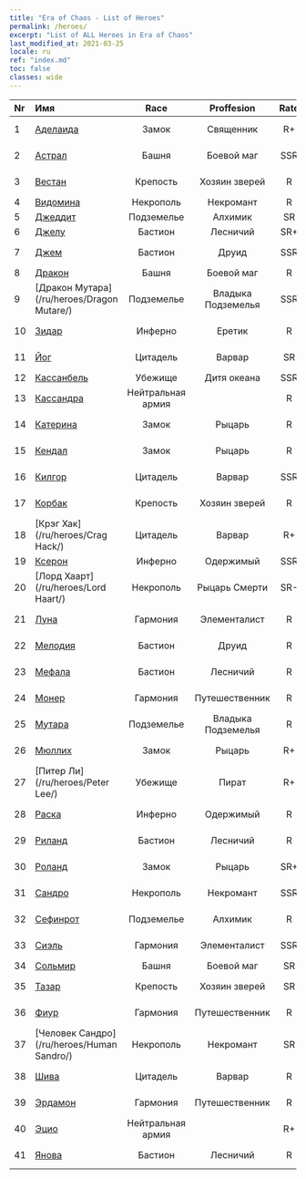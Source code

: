 ```yaml
---
title: "Era of Chaos - List of Heroes"
permalink: /heroes/
excerpt: "List of ALL Heroes in Era of Chaos"
last_modified_at: 2021-03-25
locale: ru
ref: "index.md"
toc: false
classes: wide
---
```

  | Nr |    Имя    |  Race   |  Proffesion   |  Rate  |    Specialty     |
  |:---|:-----------|:-------:|:-------------:|:------:|:-----------------|
  | 1 | [Аделаида](/ru/heroes/Adelaide/) | Замок | Священник | R+ |  Кольцо холода  |
  | 2 | [Астрал](/ru/heroes/Astral/) | Башня | Боевой маг | SSR |  Увеличение магии  |
  | 3 | [Вестан](/ru/heroes/Wystan/) | Крепость | Хозяин зверей | R |  Болотный охотник  |
  | 4 | [Видомина](/ru/heroes/Vidomina/) | Некрополь | Некромант | R |  Некромант  |
  | 5 | [Джеддит](/ru/heroes/Jeddite/) | Подземелье | Алхимик | SR |  Цикл жизни  |
  | 6 | [Джелу](/ru/heroes/Gelu/) | Бастион | Лесничий | SR+ |  Снайпер  |
  | 7 | [Джем](/ru/heroes/Gem/) | Бастион | Друид | SSR |  Природное исцеление  |
  | 8 | [Дракон](/ru/heroes/Dracon/) | Башня | Боевой маг | R |  Колдуны  |
  | 9 | [Дракон Мутара](/ru/heroes/Dragon Mutare/) | Подземелье | Владыка Подземелья | SSR |  Пробуждение дракона  |
  | 10 | [Зидар](/ru/heroes/Zydar/) | Инферно | Еретик | R |  Призыв Инферно  |
  | 11 | [Йог](/ru/heroes/Yog/) | Цитадель | Варвар | SR |  Разъяренные циклопы  |
  | 12 | [Кассанбель](/ru/heroes/Cassanbel/) | Убежище | Дитя океана | SSR |  Песнь океана  |
  | 13 | [Кассандра](/ru/heroes/Kassandra/) | Нейтральная армия |  | R |  Армия спартанцев  |
  | 14 | [Катерина](/ru/heroes/Catherine/) | Замок | Рыцарь | R |  Железные крестоносцы  |
  | 15 | [Кендал](/ru/heroes/Kendal/) | Замок | Рыцарь | R |  Мастер тактики  |
  | 16 | [Килгор](/ru/heroes/Kilgor/) | Цитадель | Варвар | SSR |  Боевое чудище  |
  | 17 | [Корбак](/ru/heroes/Korbac/) | Крепость | Хозяин зверей | R |  Змей в воздухе  |
  | 18 | [Крэг Хак](/ru/heroes/Crag Hack/) | Цитадель | Варвар | R+ |  Наступление  |
  | 19 | [Ксерон](/ru/heroes/Xeron/) | Инферно | Одержимый | SSR |  Архидьявол  |
  | 20 | [Лорд Хаарт](/ru/heroes/Lord Haart/) | Некрополь | Рыцарь Смерти | SR- |  Рыцарь Смерти  |
  | 21 | [Луна](/ru/heroes/Luna/) | Гармония | Элементалист | R |  Стена Инферно  |
  | 22 | [Мелодия](/ru/heroes/Melodia/) | Бастион | Друид | R |  Счастливая судьба  |
  | 23 | [Мефала](/ru/heroes/Mephala/) | Бастион | Лесничий | R |  Абсолютная защита  |
  | 24 | [Монер](/ru/heroes/Monere/) | Гармония | Путешественник | R |  Элементаль Мысли  |
  | 25 | [Мутара](/ru/heroes/Mutare/) | Подземелье | Владыка Подземелья | R |  Подземелье безумия  |
  | 26 | [Мюллих](/ru/heroes/Mullich/) | Замок | Рыцарь | R+ |  Штурмовая атака  |
  | 27 | [Питер Ли](/ru/heroes/Peter Lee/) | Убежище | Пират | R+ |  Поднятый парус  |
  | 28 | [Раска](/ru/heroes/Rashka/) | Инферно | Одержимый | R |  Повелители Огня  |
  | 29 | [Риланд](/ru/heroes/Ryland/) | Бастион | Лесничий | R |  Дендроид-страж  |
  | 30 | [Роланд](/ru/heroes/Roland/) | Замок | Рыцарь | SR+ |  Повышение боевого духа  |
  | 31 | [Сандро](/ru/heroes/Sandro/) | Некрополь | Некромант | SSR |  Падение тьмы  |
  | 32 | [Сефинрот](/ru/heroes/Sephinroth/) | Подземелье | Алхимик | R |  Кристальный взгляд  |
  | 33 | [Сиэль](/ru/heroes/Ciele/) | Гармония | Элементалист | SSR |  Резонанс стихий  |
  | 34 | [Сольмир](/ru/heroes/Solmyr/) | Башня | Боевой маг | SR |  Цепь молний  |
  | 35 | [Тазар](/ru/heroes/Tazar/) | Крепость | Хозяин зверей | SR |  Кровавая ярость  |
  | 36 | [Фиур](/ru/heroes/Fiur/) | Гармония | Путешественник | R |  Элементаль Огня  |
  | 37 | [Человек Сандро](/ru/heroes/Human Sandro/) | Некрополь | Некромант | SR |  Бессмертная душа  |
  | 38 | [Шива](/ru/heroes/Shiva/) | Цитадель | Варвар | R |  Вестники бури  |
  | 39 | [Эрдамон](/ru/heroes/Erdamon/) | Гармония | Путешественник | R |  Король камней  |
  | 40 | [Эцио](/ru/heroes/Ezio/) | Нейтральная армия |  | R+ |  Братство  |
  | 41 | [Янова](/ru/heroes/Jenova/) | Бастион | Лесничий | R |  Дева единорога  |
